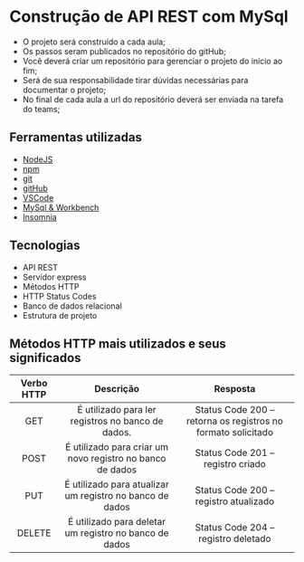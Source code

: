 # Construção de API REST com MySql

* O projeto será construído a cada aula;
* Os passos seram publicados no repositório do gitHub;
* Você deverá criar um repositório para gerenciar o projeto do início ao fim;
* Será de sua responsabilidade tirar dúvidas necessárias para documentar o projeto;
* No final de cada aula a url do repositório deverá ser enviada na tarefa do teams;

## Ferramentas utilizadas
* [NodeJS](https://nodejs.org/pt-br)
* [npm](https://www.npmjs.com/)
* [git](https://git-scm.com/)
* [gitHub](https://github.com/)
* [VSCode](https://code.visualstudio.com/)
* [MySql & Workbench](https://www.mysql.com/)
* [Insomnia](https://insomnia.rest/)

## Tecnologias
* API REST
* Servidor express
* Métodos HTTP
* HTTP Status Codes
* Banco de dados relacional
* Estrutura de projeto

## Métodos HTTP mais utilizados e seus significados

| Verbo HTTP | Descrição | Resposta |
| :---: | :---: | :---: |
| GET | É utilizado para ler registros no banco de dados. | Status Code 200 – retorna os registros no formato solicitado |
| POST | É utilizado para criar um novo registro no banco de dados | Status Code 201 – registro criado |
| PUT | É utilizado para atualizar um registro no banco de dados | Status Code 200 – registro atualizado |
| DELETE | É utilizado para deletar um registro no banco de dados | Status Code 204 – registro deletado |
